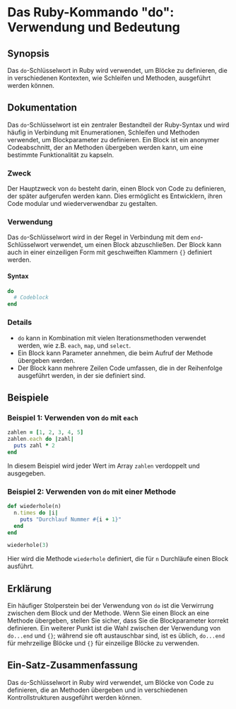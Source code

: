 <!--
Meta Description: # Das Ruby-Kommando "do": Verwendung und Bedeutung ## Synopsis Das `do`-Schlüsselwort in Ruby wird verwendet, um Blöcke zu definieren, die in verschie...
Meta Keywords: der, und, die, block, werden
-->

# Das Ruby-Kommando "do": Verwendung und Bedeutung

## Synopsis
Das `do`-Schlüsselwort in Ruby wird verwendet, um Blöcke zu definieren, die in verschiedenen Kontexten, wie Schleifen und Methoden, ausgeführt werden können.

## Dokumentation
Das `do`-Schlüsselwort ist ein zentraler Bestandteil der Ruby-Syntax und wird häufig in Verbindung mit Enumerationen, Schleifen und Methoden verwendet, um Blockparameter zu definieren. Ein Block ist ein anonymer Codeabschnitt, der an Methoden übergeben werden kann, um eine bestimmte Funktionalität zu kapseln.

### Zweck
Der Hauptzweck von `do` besteht darin, einen Block von Code zu definieren, der später aufgerufen werden kann. Dies ermöglicht es Entwicklern, ihren Code modular und wiederverwendbar zu gestalten.

### Verwendung
Das `do`-Schlüsselwort wird in der Regel in Verbindung mit dem `end`-Schlüsselwort verwendet, um einen Block abzuschließen. Der Block kann auch in einer einzeiligen Form mit geschweiften Klammern `{}` definiert werden.

#### Syntax
```ruby
do
  # Codeblock
end
```

### Details
- `do` kann in Kombination mit vielen Iterationsmethoden verwendet werden, wie z.B. `each`, `map`, und `select`.
- Ein Block kann Parameter annehmen, die beim Aufruf der Methode übergeben werden.
- Der Block kann mehrere Zeilen Code umfassen, die in der Reihenfolge ausgeführt werden, in der sie definiert sind.

## Beispiele
### Beispiel 1: Verwenden von `do` mit `each`
```ruby
zahlen = [1, 2, 3, 4, 5]
zahlen.each do |zahl|
  puts zahl * 2
end
```
In diesem Beispiel wird jeder Wert im Array `zahlen` verdoppelt und ausgegeben.

### Beispiel 2: Verwenden von `do` mit einer Methode
```ruby
def wiederhole(n)
  n.times do |i|
    puts "Durchlauf Nummer #{i + 1}"
  end
end

wiederhole(3)
```
Hier wird die Methode `wiederhole` definiert, die für `n` Durchläufe einen Block ausführt.

## Erklärung
Ein häufiger Stolperstein bei der Verwendung von `do` ist die Verwirrung zwischen dem Block und der Methode. Wenn Sie einen Block an eine Methode übergeben, stellen Sie sicher, dass Sie die Blockparameter korrekt definieren. Ein weiterer Punkt ist die Wahl zwischen der Verwendung von `do...end` und `{}`; während sie oft austauschbar sind, ist es üblich, `do...end` für mehrzeilige Blöcke und `{}` für einzeilige Blöcke zu verwenden.

## Ein-Satz-Zusammenfassung
Das `do`-Schlüsselwort in Ruby wird verwendet, um Blöcke von Code zu definieren, die an Methoden übergeben und in verschiedenen Kontrollstrukturen ausgeführt werden können.